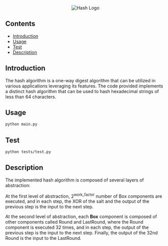 <p align="center">
<img alt = "Hash Logo"
    src="https://imgs.search.brave.com/iAAnnRR2ONM-VoncrfU0CPNANZa0k_KNWyt3oULrKw4/rs:fit:500:0:0/g:ce/aHR0cHM6Ly93d3cu/bG9naW5yYWRpdXMu/Y29tL2Jsb2cvc3Rh/dGljLzlmNjBkOGEx/MmUyY2I5MjQwYmZl/NTRiNTQ1MTViNDJh/LzA0ZmY2L2VuY3J5/cHRpb24tYW5kLWhh/c2hpbmcucG5n">
</p>


## Contents

- [Introduction](#introduction)
- [Usage](#usage)
- [Test](#Test)
- [Description](#description)

## Introduction
The hash algorithm is a one-way digest algorithm that can be utilized in various applications leveraging its features. The code provided implements a distinct hash algorithm that can be used to hash hexadecimal strings of less than 64 characters.

## Usage
```bash
python main.py
```

## Test
```bash
python tests/test.py
```

## Description
The implemented hash algorithm is composed of several layers of abstraction:

At the first level of abstraction, 2<sup>work_factor</sup> number of Box components are executed, and in each step, the XOR of the salt and the output of the previous step is the input to the next step.


At the second level of abstraction, each <b>Box</b> component is composed of other components called Round and LastRound, where the Round component is executed 32 times, and in each step, the output of the previous step is the input to the next step. Finally, the output of the 32nd Round is the input to the LastRound.
